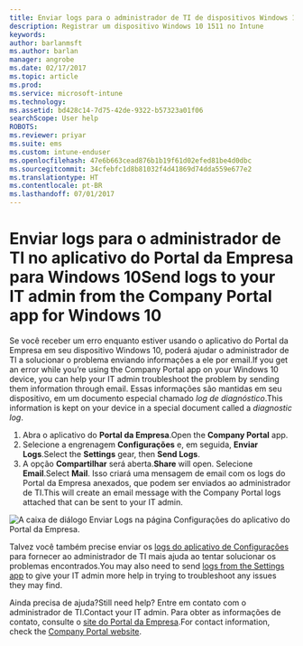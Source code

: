 ```yaml
---
title: Enviar logs para o administrador de TI de dispositivos Windows 10 | Microsoft Docs
description: Registrar um dispositivo Windows 10 1511 no Intune
keywords: 
author: barlanmsft
ms.author: barlan
manager: angrobe
ms.date: 02/17/2017
ms.topic: article
ms.prod: 
ms.service: microsoft-intune
ms.technology: 
ms.assetid: bd428c14-7d75-42de-9322-b57323a01f06
searchScope: User help
ROBOTS: 
ms.reviewer: priyar
ms.suite: ems
ms.custom: intune-enduser
ms.openlocfilehash: 47e6b663cead876b1b19f61d02efed81be4d0dbc
ms.sourcegitcommit: 34cfebfc1d8b81032f4d41869d74dda559e677e2
ms.translationtype: HT
ms.contentlocale: pt-BR
ms.lasthandoff: 07/01/2017
---
```

# <span data-ttu-id="5f657-103">Enviar logs para o administrador de TI no aplicativo do Portal da Empresa para Windows 10</span><span class="sxs-lookup"><span data-stu-id="5f657-103">Send logs to your IT admin from the Company Portal app for Windows 10</span></span>
<a id="send-logs-to-your-it-admin-from-the-company-portal-app-for-windows-10" class="xliff"></a>

<span data-ttu-id="5f657-104">Se você receber um erro enquanto estiver usando o aplicativo do Portal da Empresa em seu dispositivo Windows 10, poderá ajudar o administrador de TI a solucionar o problema enviando informações a ele por email.</span><span class="sxs-lookup"><span data-stu-id="5f657-104">If you get an error while you’re using the Company Portal app on your Windows 10 device, you can help your IT admin troubleshoot the problem by sending them information through email.</span></span> <span data-ttu-id="5f657-105">Essas informações são mantidas em seu dispositivo, em um documento especial chamado _log de diagnóstico_.</span><span class="sxs-lookup"><span data-stu-id="5f657-105">This information is kept on your device in a special document called a _diagnostic log_.</span></span>

1.  <span data-ttu-id="5f657-106">Abra o aplicativo do **Portal da Empresa**.</span><span class="sxs-lookup"><span data-stu-id="5f657-106">Open the **Company Portal** app.</span></span>
2.  <span data-ttu-id="5f657-107">Selecione a engrenagem **Configurações** e, em seguida, **Enviar Logs**.</span><span class="sxs-lookup"><span data-stu-id="5f657-107">Select the **Settings** gear, then **Send Logs**.</span></span>
3.  <span data-ttu-id="5f657-108">A opção **Compartilhar** será aberta.</span><span class="sxs-lookup"><span data-stu-id="5f657-108">**Share** will open.</span></span> <span data-ttu-id="5f657-109">Selecione **Email**.</span><span class="sxs-lookup"><span data-stu-id="5f657-109">Select **Mail**.</span></span> <span data-ttu-id="5f657-110">Isso criará uma mensagem de email com os logs do Portal da Empresa anexados, que podem ser enviados ao administrador de TI.</span><span class="sxs-lookup"><span data-stu-id="5f657-110">This will create an email message with the Company Portal logs attached that can be sent to your IT admin.</span></span>

  ![A caixa de diálogo Enviar Logs na página Configurações do aplicativo do Portal da Empresa.](./media/w10-share-logs.png)

<span data-ttu-id="5f657-113">Talvez você também precise enviar os [logs do aplicativo de Configurações](send-logs-to-your-it-admin-settings-windows.md) para fornecer ao administrador de TI mais ajuda ao tentar solucionar os problemas encontrados.</span><span class="sxs-lookup"><span data-stu-id="5f657-113">You may also need to send [logs from the Settings app](send-logs-to-your-it-admin-settings-windows.md) to give your IT admin more help in trying to troubleshoot any issues they may find.</span></span> 

<span data-ttu-id="5f657-114">Ainda precisa de ajuda?</span><span class="sxs-lookup"><span data-stu-id="5f657-114">Still need help?</span></span> <span data-ttu-id="5f657-115">Entre em contato com o administrador de TI.</span><span class="sxs-lookup"><span data-stu-id="5f657-115">Contact your IT admin.</span></span> <span data-ttu-id="5f657-116">Para obter as informações de contato, consulte o [site do Portal da Empresa](http://portal.manage.microsoft.com).</span><span class="sxs-lookup"><span data-stu-id="5f657-116">For contact information, check the [Company Portal website](http://portal.manage.microsoft.com).</span></span>
